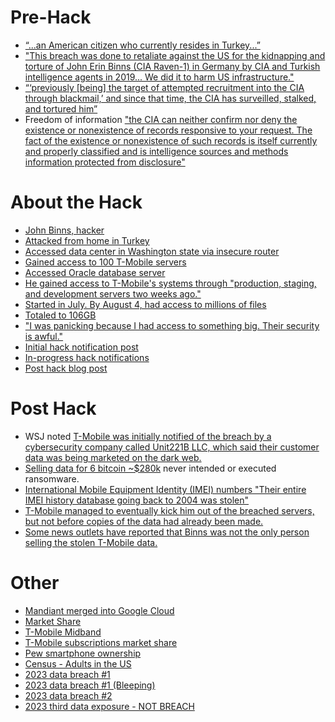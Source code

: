 # Pre-Hack
- [“...an American citizen who currently resides in Turkey...”](https://www.govinfo.gov/content/pkg/USCOURTS-dcd-1_20-cv-01896/pdf/USCOURTS-dcd-1_20-cv-01896-0.pdf)
- ["This breach was done to retaliate against the US for the kidnapping and torture of John Erin Binns (CIA Raven-1) in Germany by CIA and Turkish intelligence agents in 2019... We did it to harm US infrastructure."](https://www.bleepingcomputer.com/news/security/hacker-claims-to-steal-data-of-100-million-t-mobile-customers/)
- [“‘previously [being] the target of attempted recruitment into the CIA through blackmail,’ and since that time, the CIA has surveilled, stalked, and tortured him”](https://www.govinfo.gov/content/pkg/USCOURTS-dcd-1_20-cv-01896/pdf/USCOURTS-dcd-1_20-cv-01896-0.pdf)
- Freedom of information ["the CIA can neither confirm nor deny the existence or nonexistence of records responsive to your request. The fact of the existence or nonexistence of such records is itself currently and properly classified and is intelligence sources and methods information protected from disclosure"](https://www.cia.gov/readingroom/docs/F-2021-00594%20FINAL%20RESPON%5B16184360%5D.pdf)

# About the Hack
- [John Binns, hacker](https://www.zdnet.com/article/t-mobile-hack-everything-you-need-to-know/)
- [Attacked from home in Turkey](https://www.zdnet.com/article/t-mobile-hack-everything-you-need-to-know/)
- [Accessed data center in Washington state via insecure router](https://www.zdnet.com/article/t-mobile-hack-everything-you-need-to-know/)
- [Gained access to 100 T-Mobile servers](https://www.zdnet.com/article/t-mobile-hack-everything-you-need-to-know/)
- [Accessed Oracle database server](https://www.bleepingcomputer.com/news/security/hacker-claims-to-steal-data-of-100-million-t-mobile-customers/)
- [He gained access to T-Mobile's systems through "production, staging, and development servers two weeks ago."](https://www.zdnet.com/article/t-mobile-hack-everything-you-need-to-know/)
- [Started in July. By August 4, had access to millions of files](https://www.zdnet.com/article/t-mobile-hack-everything-you-need-to-know/)
- [Totaled to 106GB](https://www.bleepingcomputer.com/news/security/hacker-claims-to-steal-data-of-100-million-t-mobile-customers/)
- ["I was panicking because I had access to something big. Their security is awful."](https://www.zdnet.com/article/t-mobile-hack-everything-you-need-to-know/)
- [Initial hack notification post](https://www.t-mobile.com/news/network/cybersecurity-incident-update-august-2021)
- [In-progress hack notifications](https://www.t-mobile.com/news/network/additional-information-regarding-2021-cyberattack-investigation)
- [Post hack blog post](https://www.t-mobile.com/news/network/cyberattack-against-tmobile-and-our-customers)

# Post Hack
- WSJ noted [T-Mobile was initially notified of the breach by a cybersecurity company called Unit221B LLC, which said their customer data was being marketed on the dark web.](https://www.zdnet.com/article/t-mobile-hack-everything-you-need-to-know/)
- [Selling data for 6 bitcoin ~$280k](https://www.bleepingcomputer.com/news/security/hacker-claims-to-steal-data-of-100-million-t-mobile-customers/) never intended or executed ransomware.
- [International Mobile Equipment Identity (IMEI) numbers "Their entire IMEI history database going back to 2004 was stolen"](https://www.bleepingcomputer.com/news/security/hacker-claims-to-steal-data-of-100-million-t-mobile-customers/) 
- [T-Mobile managed to eventually kick him out of the breached servers, but not before copies of the data had already been made.](https://www.zdnet.com/article/t-mobile-hack-everything-you-need-to-know/)
- [Some news outlets have reported that Binns was not the only person selling the stolen T-Mobile data.](https://www.zdnet.com/article/t-mobile-hack-everything-you-need-to-know/)

# Other
- [Mandiant merged into Google Cloud](https://cloud.google.com/security/mandiant)
- [Market Share](https://www.statista.com/statistics/199359/market-share-of-wireless-carriers-in-the-us-by-subscriptions/)
- [T-Mobile Midband](https://www.t-mobile.com/news/network/fast-mid-band-5g-new-cities-towns-location-coverage)
- [T-Mobile subscriptions market share](https://www.statista.com/statistics/199359/market-share-of-wireless-carriers-in-the-us-by-subscriptions/)
- [Pew smartphone ownership](https://www.pewresearch.org/internet/fact-sheet/mobile/?tabItem=5b319c90-7363-4881-8e6f-f98925683a2f)
- [Census - Adults in the US](https://www.census.gov/library/stories/2021/08/united-states-adult-population-grew-faster-than-nations-total-population-from-2010-to-2020.html)
- [2023 data breach #1](https://www.t-mobile.com/news/business/customer-information)
- [2023 data breach #1 (Bleeping)](https://www.bleepingcomputer.com/news/security/t-mobile-hacked-to-steal-data-of-37-million-accounts-in-api-data-breach/)
- [2023 data breach #2](https://www.theverge.com/2023/5/2/23707894/tmobile-data-breach-april-personal-data-pin-hack-security)
- [2023 third data exposure - NOT BREACH](https://www.darkreading.com/application-security/t-mobile-third-consumer-data-exposure-2023)